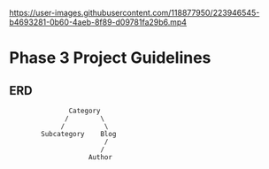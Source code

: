 

https://user-images.githubusercontent.com/118877950/223946545-b4693281-0b60-4aeb-8f89-d09781fa29b6.mp4

# Phase 3 Project Guidelines

## ERD

```
               Category
              /        \
             /          \
        Subcategory    Blog 
                        /
                       /
                    Author
```
